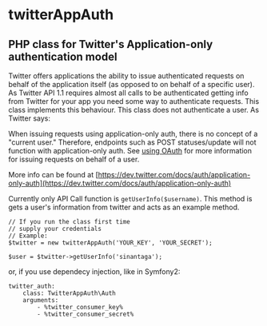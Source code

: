 twitterAppAuth
==============

PHP class for Twitter's Application-only authentication model
--------------

Twitter offers applications the ability to issue authenticated requests on behalf of the application itself (as opposed to on behalf of a specific user).
As Twitter API 1.1 requires almost all calls to be authenticated getting info from Twitter for your app you need some way to authenticate requests. This class implements this behaviour. This class does not authenticate a user. As Twitter says:

When issuing requests using application-only auth, there is no concept of a "current user." Therefore, endpoints such as POST statuses/update will not function with application-only auth. See [using OAuth](https://dev.twitter.com/docs/auth/using-oauth) for more information for issuing requests on behalf of a user.

More info can be found at [https://dev.twitter.com/docs/auth/application-only-auth](https://dev.twitter.com/docs/auth/application-only-auth)

Currently only API Call function is ``getUserInfo($username)``. This method is gets a user's information from twitter and acts as an example method.

```
// If you run the class first time
// supply your credentials
// Example:
$twitter = new twitterAppAuth('YOUR_KEY', 'YOUR_SECRET');

$user = $twitter->getUserInfo('sinantaga');
```

or, if you use dependecy injection, like in Symfony2:

```
twitter_auth:
    class: TwitterAppAuth\Auth
    arguments:
        - %twitter_consumer_key%
        - %twitter_consumer_secret%
```
